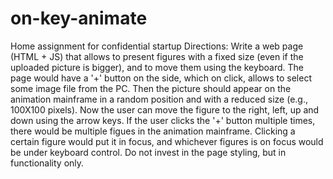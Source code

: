 # on-key-animate
Home assignment for confidential startup
Directions:
Write a web page (HTML + JS) that allows to present figures with a fixed size (even if the uploaded picture is bigger), and to move them using the keyboard.
The page would have a '+' button on the side, which on click, allows to select some image file from the PC.
Then the picture should appear on the animation mainframe in a random position and with a reduced size (e.g., 100X100 pixels).
Now the user can move the figure to the right, left, up and down using the arrow keys.
If the user clicks the '+' button multiple times, there would be multiple figues in the animation mainframe. Clicking a certain figure would put it in focus, and whichever figures is on focus would be under keyboard control.
Do not invest in the page styling, but in functionality only.
